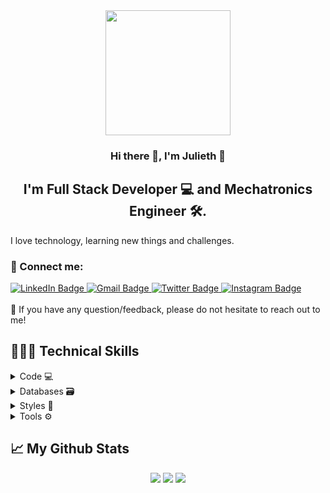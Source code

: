 
<div id="header" align="center">
<img src="https://media3.giphy.com/media/M4NykXxUE0HAcK7UJ6/giphy.gif" width="200"/>
  
</div>
<h3 align="center">
Hi there 👋, I'm Julieth 🎀
</h3>
<h2 align="center">
I'm Full Stack Developer 💻 and Mechatronics Engineer 🛠.
</h2>
I love technology, learning new things and challenges.

### 🤝 Connect me:
<div id="badges">
  
  <a href="https://www.linkedin.com/in/juliethgt/">
    <img src="https://img.shields.io/badge/LinkedIn-blue?style=for-the-badge&logo=linkedin&logoColor=white" alt="LinkedIn Badge"/>
  </a>
  <a href="mailto:yuly.gonzalez01@gmail.com">
    <img src="https://img.shields.io/badge/Gmail-D14836?style=for-the-badge&logo=gmail&logoColor=white" alt="Gmail Badge"/>
  </a>
  <a href="https://twitter.com/jyuly12">
    <img src="https://img.shields.io/badge/Twitter-blue?style=for-the-badge&logo=twitter&logoColor=white" alt="Twitter Badge"/>
  </a>
  <a href="https://www.instagram.com/yuly.gonzalez/">
    <img src="https://img.shields.io/badge/Instagram-E4405F?style=for-the-badge&logo=instagram&logoColor=white" alt="Instagram Badge"/>
  </a>
</div>
</br>
💬 If you have any question/feedback, please do not hesitate to reach out to me!
</br>



## 👩🏽‍💻 Technical Skills

<details  >
<summary>
  Code 💻
</summary>
 </br>
<p align='center'>
  <img height=50 src="https://cdn.jsdelivr.net/gh/devicons/devicon/icons/nodejs/nodejs-plain-wordmark.svg" /> <img height=50 src="https://cdn.jsdelivr.net/gh/devicons/devicon/icons/c/c-original.svg" /> <img height=50 src="https://cdn.jsdelivr.net/gh/devicons/devicon/icons/dart/dart-plain-wordmark.svg" /> <img height=50 src="https://cdn.jsdelivr.net/gh/devicons/devicon/icons/python/python-original.svg" /> <img height=50 src="https://cdn.jsdelivr.net/gh/devicons/devicon/icons/javascript/javascript-original.svg" /> <img height=50 src="https://cdn.jsdelivr.net/gh/devicons/devicon/icons/react/react-original.svg" /> <img height=50 src="https://cdn.jsdelivr.net/gh/devicons/devicon/icons/nextjs/nextjs-original-wordmark.svg" /> <img height=50 src="https://cdn.jsdelivr.net/gh/devicons/devicon/icons/nodejs/nodejs-original.svg" /> <img height=50 src="https://cdn.jsdelivr.net/gh/devicons/devicon/icons/typescript/typescript-original.svg" /> <img height=50  src="https://cdn.jsdelivr.net/gh/devicons/devicon/icons/arduino/arduino-original-wordmark.svg" /> <img height=50 src="https://cdn.jsdelivr.net/gh/devicons/devicon/icons/django/django-plain-wordmark.svg" /> <img height=50 src="https://cdn.jsdelivr.net/gh/devicons/devicon/icons/html5/html5-original.svg" />
</p>
</details>

<details>
  <summary>
    Databases 🗃
  </summary>
  </br>
  <p align='center'>
    <img height=50 src="https://cdn.jsdelivr.net/gh/devicons/devicon/icons/firebase/firebase-plain.svg" /> <img height=50 src="https://cdn.jsdelivr.net/gh/devicons/devicon/icons/mysql/mysql-original-wordmark.svg" /> <img height=50 src="https://cdn.jsdelivr.net/gh/devicons/devicon/icons/postgresql/postgresql-original-wordmark.svg" /> <img height=50 src="https://cdn.jsdelivr.net/gh/devicons/devicon/icons/mongodb/mongodb-original-wordmark.svg" /> <img height=50 src="https://cdn.jsdelivr.net/gh/devicons/devicon/icons/flask/flask-original-wordmark.svg" />   
  </p>
</details>

<details>
  <summary>
    Styles 🎨
  </summary>
  </br>
  <p align='center'>
    <img height=50 src="https://cdn.jsdelivr.net/gh/devicons/devicon/icons/css3/css3-original.svg" /> <img height=50 src="https://cdn.jsdelivr.net/gh/devicons/devicon/icons/tailwindcss/tailwindcss-plain.svg" /> <img height=50  src="https://cdn.jsdelivr.net/gh/devicons/devicon/icons/bootstrap/bootstrap-original.svg" />
          
  </p>
</details>

<details>
  <summary>
    Tools ⚙️
  </summary>
  </br>
  <p align='center'>
      <img  height=50 src="https://cdn.jsdelivr.net/gh/devicons/devicon/icons/canva/canva-original.svg" /> <img height=50 src="https://cdn.jsdelivr.net/gh/devicons/devicon/icons/docker/docker-original-wordmark.svg" /> <img height=50 src="https://cdn.jsdelivr.net/gh/devicons/devicon/icons/figma/figma-original.svg" /> <img height=50 src="https://cdn.jsdelivr.net/gh/devicons/devicon/icons/git/git-original.svg" /> <img height=50 src="https://cdn.jsdelivr.net/gh/devicons/devicon/icons/trello/trello-plain.svg" />  <img height=50 src="https://cdn.jsdelivr.net/gh/devicons/devicon/icons/slack/slack-plain.svg" /> <img height=50 src="https://cdn.jsdelivr.net/gh/devicons/devicon/icons/ubuntu/ubuntu-plain.svg" />
  </p>
</details>

        
## 📈 My Github Stats

<p align='center'>
  <img src="https://github-readme-streak-stats.herokuapp.com/?user=jyuly12&theme=dark"/>
  </pr>
  <img src="https://github-readme-stats.vercel.app/api?username=jyuly12&show_icons=true&theme=dark"/> 
  </pr>
  <img src="https://github-readme-stats.vercel.app/api/top-langs?username=Jyuly12&layout=compact&theme=dark"/>
</p>


<p>
